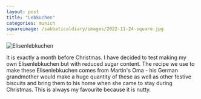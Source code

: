 ```yaml
---
layout: post
title: "Lebkuchen"
categories: munich
squareimage: /sabbaticaldiary/images/2022-11-24-square.jpg
---
```

<img src="/sabbaticaldiary/images/2022-11-24.jpg" alt="Elisenlebkuchen" class="center">

It is exactly a month before Christmas. I have decided to test making my own Elisenlebkuchen but with reduced sugar content. The recipe we use to make these Elisenlebkuchen comes from Martin's Oma - his German grandmother would make a huge quantity of these as well as other festive biscuits and bring them to his home when she came to stay during Christmas. This is always my favourite because it is nutty. 